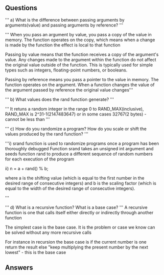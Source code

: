## Questions

''' a) What is the difference between passing arguments by arguments(value) and passing arguments
by reference?
'''

''' When you pass an argument by value, you pass a copy of the value in memory. The function operates on the copy, which means when a change is made by the function the effect is local to that function

Passing by value means that the function receives a copy of the argument's value. Any changes made to the argument within the function do not affect the original value outside of the function. This is typically used for simple types such as integers, floating-point numbers, or booleans.

Passing by reference means you pass a pointer to the value in memory. The function operates on the argument. When a function changes the value of the argument passed by reference the original value changes'''

''' b) What values does the rand function generate? '''

''' It retuns a random integer in the range 0 to RAND_MAX(inclusive), RAND_MAX is 2^31-1(2147483647) or in some cases 32767(2 bytes) - cannot be less than '''

''' c) How do you randomize a program? How do you scale or shift the values produced by
the rand function? '''

'''i) srand function is used to randomize programs once a program has been thoroughly debugged
Function srand takes an unsigned int argument and seeds function rand to produce a different sequence of random numbers for each execution of the program

ii) n = a + rand() % b;

where a is the shifting value (which is equal to the first number in the desired range of
consecutive integers) and b is the scaling factor (which is equal to the width of the desired
range of consecutive integers).

'''

''' d) What is a recursive function? What is a base case? '''
A recursive function is one that calls itself either directly or indirectly through another function


The simplest case is the base case. It is the problem or case we know can be solved without any more recursive calls

For instance in recursion the base case is if the current number is one return the result else "keep multiplying the present number by the next lowest" - this is the base case

## Answers